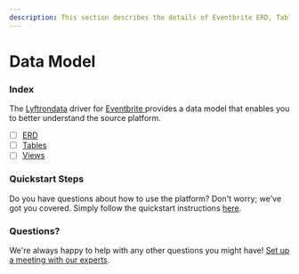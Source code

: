 ```yaml
---
description: This section describes the details of Eventbrite ERD, Tables, and Views.
---
```


# Data Model

### Index

The  [Lyftrondata](https://www.lyftrondata.com/) driver for [Eventbrite](https://www.lyftrondata.com/integration/eventbrite/)[ ](https://www.lyftrondata.com/integration/eventbrite/)provides a data model that enables you to better understand the source platform.

* [ ] [ERD](../../../sales-analytics/eventbrite/data-model/erd.md)
* [ ] [Tables](../../../sales-analytics/eventbrite/data-model/tables.md)
* [ ] [Views](../../../sales-analytics/eventbrite/data-model/views.md)

### Quickstart Steps

Do you have questions about how to use the platform? Don't worry; we've got you covered. Simply follow the quickstart instructions [here](../../../../quickstart-steps.md).

### Questions? <a href="#questions" id="questions"></a>

We're always happy to help with any other questions you might have! [Set up a meeting with our experts](https://www.lyftrondata.com/book-a-meeting/).

